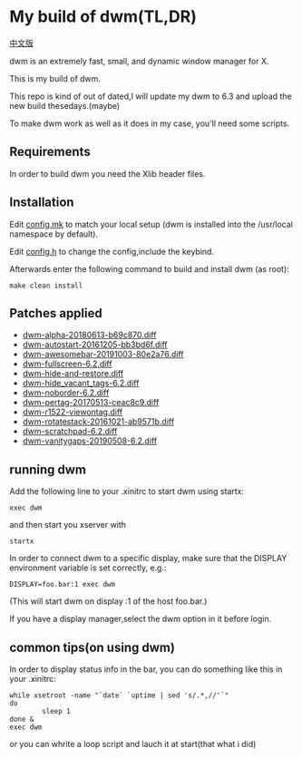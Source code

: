 My build of dwm(TL,DR)
============================
[中文版](./README_cn.md)

dwm is an extremely fast, small, and dynamic window manager for X.

This is my build of dwm.

This repo is kind of out of dated,I will update my dwm to 6.3 and upload the new build thesedays.(maybe)

To make dwm work as well as it does in my case, you'll need some scripts.

Requirements
------------
In order to build dwm you need the Xlib header files.


Installation
------------
Edit [config.mk](./config.mk) to match your local setup (dwm is installed into the /usr/local namespace by default).

Edit [config.h](./config.h) to change the config,include the keybind.

Afterwards enter the following command to build and install dwm (as root):
```
make clean install
```
Patches applied
---------------
- [dwm-alpha-20180613-b69c870.diff](https://dwm.suckless.org/patches/alpha/)
- [dwm-autostart-20161205-bb3bd6f.diff](https://dwm.suckless.org/patches/autostart/)
- [dwm-awesomebar-20191003-80e2a76.diff](https://dwm.suckless.org/patches/awesomebar/)
- [dwm-fullscreen-6.2.diff](https://dwm.suckless.org/patches/fullscreen/)
- [dwm-hide-and-restore.diff](https://github.com/theniceboy/dwm-hide-and-restore-win.diff)
- [dwm-hide_vacant_tags-6.2.diff](https://dwm.suckless.org/patches/hide_vacant_tags/)
- [dwm-noborder-6.2.diff](https://dwm.suckless.org/patches/noborder/)
- [dwm-pertag-20170513-ceac8c9.diff](https://dwm.suckless.org/patches/pertag/)
- [dwm-r1522-viewontag.diff](https://dwm.suckless.org/patches/viewontag/)
- [dwm-rotatestack-20161021-ab9571b.diff](https://dwm.suckless.org/patches/rotatestack/)
- [dwm-scratchpad-6.2.diff](https://dwm.suckless.org/patches/scratchpad/)
- [dwm-vanitygaps-20190508-6.2.diff](https://dwm.suckless.org/patches/vanitygaps/)

running dwm
---
Add the following line to your .xinitrc to start dwm using startx:

    exec dwm

and then start you xserver with

    startx


In order to connect dwm to a specific display, make sure that
the DISPLAY environment variable is set correctly, e.g.:

    DISPLAY=foo.bar:1 exec dwm

(This will start dwm on display :1 of the host foo.bar.)

If you have a display manager,select the dwm option in it before login.

common tips(on using dwm)
---
In order to display status info in the bar, you can do something like this in your .xinitrc:
```
while xsetroot -name "`date` `uptime | sed 's/.*,//'`"
do
        sleep 1
done &
exec dwm
```
or you can whrite a loop script and lauch it at start(that what i did)
